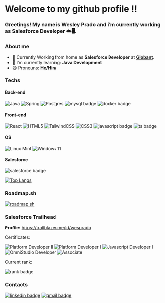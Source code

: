 # Welcome to my github profile !!
### Greetings! My name is Wesley Prado and i'm currently working as Salesforce Developer ☁️🖥️.
### About me
* 🏡 Currently Working from home as __Salesforce Developer__ at __[Globant](https://www.globant.com/pt-br)__.
* 🌱 I’m currently learning: __Java Development__
* 😄 Pronouns: __He/Him__

### Techs

#### Back-end
![Java](https://img.shields.io/badge/java-%23ED8B00.svg?style=for-the-badge&logo=openjdk&logoColor=white)
![Spring](https://img.shields.io/badge/spring-%236DB33F.svg?style=for-the-badge&logo=spring&logoColor=white)
![Postgres](https://img.shields.io/badge/postgres-%23316192.svg?style=for-the-badge&logo=postgresql&logoColor=white)
![mysql badge](https://img.shields.io/badge/MySQL-4479A1?style=for-the-badge&logo=mysql&logoColor=white)
![docker badge](https://img.shields.io/badge/Docker-2496ED?style=for-the-badge&logo=docker&labelColor=fff)

#### Front-end
![React](https://img.shields.io/badge/react-%2320232a.svg?style=for-the-badge&logo=react&logoColor=%2361DAFB)
![HTML5](https://img.shields.io/badge/html5-%23E34F26.svg?style=for-the-badge&logo=html5&logoColor=white)
![TailwindCSS](https://img.shields.io/badge/tailwindcss-%2338B2AC.svg?style=for-the-badge&logo=tailwind-css&logoColor=white)
![CSS3](https://img.shields.io/badge/css3-%231572B6.svg?style=for-the-badge&logo=css3&logoColor=white)
![javascript badge](https://img.shields.io/badge/Javascript-222?style=for-the-badge&logo=javascript)
![ts badge](https://img.shields.io/badge/TypeScript-3178C6?style=for-the-badge&logo=typescript&logoColor=white)

#### OS
![Linux Mint](https://img.shields.io/badge/Linux%20Mint-87CF3E?style=for-the-badge&logo=Linux%20Mint&logoColor=white)
![Windows 11](https://img.shields.io/badge/Windows%2011-%230079d5.svg?style=for-the-badge&logo=Windows%2011&logoColor=white)

#### Salesforce
![salesforce badge](https://img.shields.io/badge/Salesforce%20Developer-00A1E0?style=for-the-badge&logo=Salesforce&logoColor=white)

[![Top Langs](https://github-readme-stats.vercel.app/api/top-langs/?username=wesley-prado&&text_color=f2f2f2&icon_color=f70a81&title_color=ff0080&border_color=ff0080&bg_color=25,160754,540742&card_width=495&langs_count=10)](https://github.com/anuraghazra/github-readme-stats)

### Roadmap.sh
[![roadmap.sh](https://api.roadmap.sh/v1-badge/wide/643b2ae6e2725773748e77a5?variant=dark&roadmaps=java%2Cjavascript%2Csoftware-design-architecture%2Cbackend)](https://roadmap.sh)

### Salesforce Trailhead
__Profile:__ https://trailblazer.me/id/wesprado

Certificates: 

![Platform Developer II](https://i.imgur.com/BKWwYaz.png)
![Platform Developer I](https://i.imgur.com/9sRfQm3.png)
![Javascript Developer I](https://i.imgur.com/7apqV0X.png)
![OmniStudio Developer](https://i.imgur.com/t3hWyLO.png)
![Associate](https://i.imgur.com/PxWukvX.png)

Current rank:

![rank badge](https://res.cloudinary.com/trailhead/image/upload/public-trailhead/assets/images/ranks/ranger.png)
### Contacts

<a href = "https://www.linkedin.com/in/wesley-prado-dev/" target="_blank">![linkedin badge](https://img.shields.io/badge/LinkedIn-0077B5?style=for-the-badge&logo=linkedin&logoColor=white)</a>
<a href = "mailto: wesleyprado.dev@gmail.com">![gmail badge](https://img.shields.io/badge/Gmail-D14836?style=for-the-badge&logo=gmail&logoColor=white)</a>
